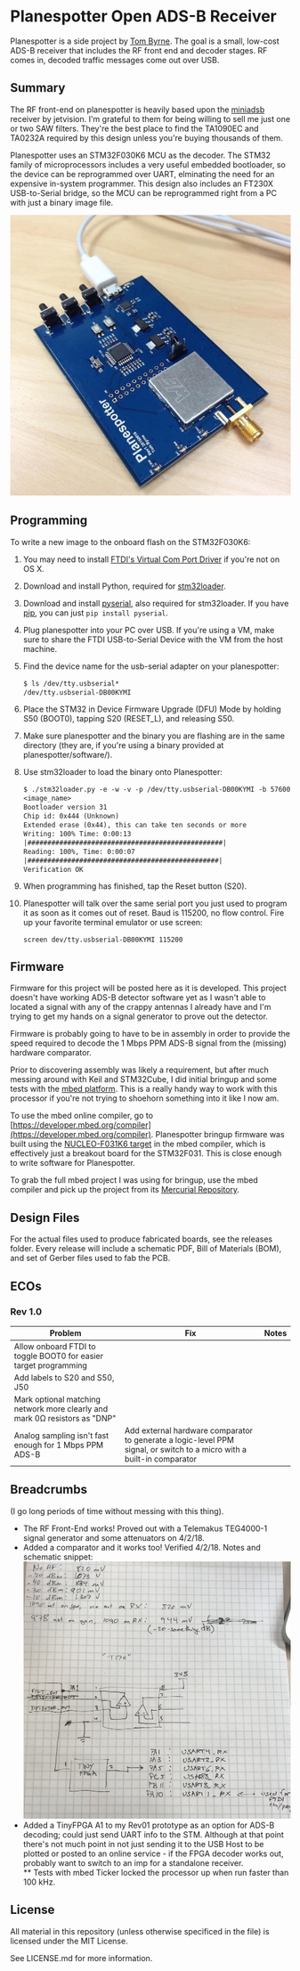 # Planespotter Open ADS-B Receiver
Planespotter is a side project by [Tom Byrne](https://github.com/ersatzavian). The goal is a small, low-cost ADS-B receiver that includes the RF front end and decoder stages. RF comes in, decoded traffic messages come out over USB. 

## Summary
The RF front-end on planespotter is heavily based upon the [miniadsb](http://miniadsb.web99.de/homepage/index.php?way=1&site=READOUT&DERNAME=miniADSB%20Tutorial&dm=miniadsb&USER=miniadsb&goto=1&XURL=web99.de&WB=&EXTRAX=X&PIDX=63606) receiver by jetvision. I'm grateful to them for being willing to sell me just one or two SAW filters. They're the best place to find the TA1090EC and TA0232A required by this design unless you're buying thousands of them. 

Planespotter uses an STM32F030K6 MCU as the decoder. The STM32 family of microprocessors includes a very useful embedded bootloader, so the device can be reprogrammed over UART, elminating the need for an expensive in-system programmer. This design also includes an FT230X USB-to-Serial bridge, so the MCU can be reprogrammed right from a PC with just a binary image file. 

![planespotter](images/planespotter.jpg)

## Programming
To write a new image to the onboard flash on the STM32F030K6:

1. You may need to install [FTDI's Virtual Com Port Driver](http://www.ftdichip.com/Drivers/VCP.htm) if you're not on OS X. 
2. Download and install Python, required for [stm32loader](https://github.com/jsnyder/stm32loader).
3. Download and install [pyserial](https://github.com/pyserial/pyserial), also required for stm32loader. If you have [pip](https://pip.readthedocs.io/en/stable/installing/), you can just `pip install pyserial`.
4. Plug planespotter into your PC over USB. If you're using a VM, make sure to share the FTDI USB-to-Serial Device with the VM from the host machine. 
5. Find the device name for the usb-serial adapter on your planespotter:

    ```
    $ ls /dev/tty.usbserial*
    /dev/tty.usbserial-DB00KYMI
    ```
6. Place the STM32 in Device Firmware Upgrade (DFU) Mode by holding S50 (BOOT0), tapping S20 (RESET_L), and releasing S50.
7. Make sure planespotter and the binary you are flashing are in the same directory (they are, if you're using a binary provided at planespotter/software/).
8. Use stm32loader to load the binary onto Planespotter:

    ```
    $ ./stm32loader.py -e -w -v -p /dev/tty.usbserial-DB00KYMI -b 57600 <image_name>
    Bootloader version 31
    Chip id: 0x444 (Unknown)
    Extended erase (0x44), this can take ten seconds or more
    Writing: 100% Time: 0:00:13 |#################################################|
    Reading: 100%, Time: 0:00:07 |################################################|
    Verification OK
    ```
9. When programming has finished, tap the Reset button (S20). 
10. Planespotter will talk over the same serial port you just used to program it as soon as it comes out of reset. Baud is 115200, no flow control. Fire up your favorite terminal emulator or use screen:

    ```
    screen dev/tty.usbserial-DB00KYMI 115200
    ```

## Firmware

Firmware for this project will be posted here as it is developed. This project doesn't have working ADS-B detector software yet as I wasn't able to located a signal with any of the crappy antennas I already have and I'm trying to get my hands on a signal generator to prove out the detector.

Firmware is probably going to have to be in assembly in order to provide the speed required to decode the 1 Mbps PPM ADS-B signal from the (missing) hardware comparator.

Prior to discovering assembly was likely a requirement, but after much messing around with Keil and STM32Cube, I did initial bringup and some tests with the [mbed platform](https://www.mbed.com/en/). This is a really handy way to work with this processor if you're not trying to shoehorn something into it like I now am. 

To use the mbed online compiler, go to [https://developer.mbed.org/compiler](https://developer.mbed.org/compiler). Planespotter bringup firmware was built using the [NUCLEO-F031K6 target](https://developer.mbed.org/platforms/ST-Nucleo-F031K6/) in the mbed compiler, which is effectively just a breakout board for the STM32F031. This is close enough to write software for Planespotter.

To grab the full mbed project I was using for bringup, use the mbed compiler and pick up the project from its [Mercurial Repository](https://developer.mbed.org/users/tombrew/code/planespotter_adc_logger/).

## Design Files
For the actual files used to produce fabricated boards, see the releases folder. Every release will include a schematic PDF, Bill of Materials (BOM), and set of Gerber files used to fab the PCB. 

## ECOs
### Rev 1.0
| Problem | Fix | Notes |
| ------- | --- | ----- |
| Allow onboard FTDI to toggle BOOT0 for easier target programming | | |
| Add labels to S20 and S50, J50 | | |
| Mark optional matching network more clearly and mark 0Ω resistors as "DNP" | | |
| Analog sampling isn't fast enough for 1 Mbps PPM ADS-B | Add external hardware comparator to generate a logic-level PPM signal, or switch to a micro with a built-in comparator | |

## Breadcrumbs
(I go long periods of time without messing with this thing).
 * The RF Front-End works! Proved out with a Telemakus TEG4000-1 signal generator and some attenuators on 4/2/18.
 * Added a comparator and it works too! Verified 4/2/18. Notes and schematic snippet:
 ![notes_0402](images/notes_20180402.JPG)
 * Added a TinyFPGA A1 to my Rev01 prototype as an option for ADS-B decoding; could just send UART info to the STM. Although at that point there's not much point in not just sending it to the USB Host to be plotted or posted to an online service - if the FPGA decoder works out, probably want to switch to an imp for a standalone receiver.  
 ** Tests with mbed Ticker locked the processor up when run faster than 100 kHz.

## License

All material in this repository (unless otherwise specificed in the file) is licensed under the MIT License.

See LICENSE.md for more information.
